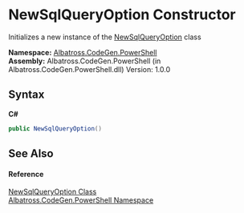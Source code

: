 # NewSqlQueryOption Constructor 
 

Initializes a new instance of the <a href="T_Albatross_CodeGen_PowerShell_NewSqlQueryOption.md">NewSqlQueryOption</a> class

**Namespace:**&nbsp;<a href="N_Albatross_CodeGen_PowerShell.md">Albatross.CodeGen.PowerShell</a><br />**Assembly:**&nbsp;Albatross.CodeGen.PowerShell (in Albatross.CodeGen.PowerShell.dll) Version: 1.0.0

## Syntax

**C#**<br />
``` C#
public NewSqlQueryOption()
```


## See Also


#### Reference
<a href="T_Albatross_CodeGen_PowerShell_NewSqlQueryOption.md">NewSqlQueryOption Class</a><br /><a href="N_Albatross_CodeGen_PowerShell.md">Albatross.CodeGen.PowerShell Namespace</a><br />